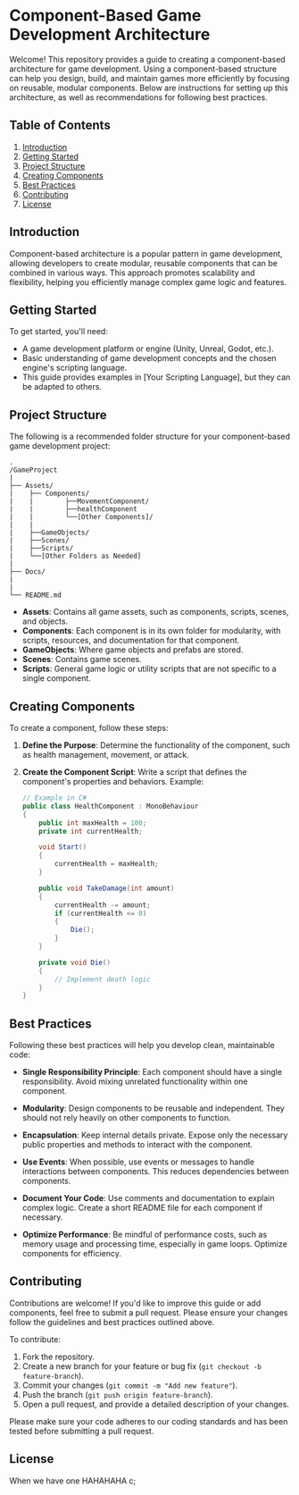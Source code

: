 # Component-Based Game Development Architecture

Welcome! This repository provides a guide to creating a component-based architecture for game development. Using a component-based structure can help you design, build, and maintain games more efficiently by focusing on reusable, modular components. Below are instructions for setting up this architecture, as well as recommendations for following best practices.

## Table of Contents

1. [Introduction](#introduction)
2. [Getting Started](#getting-started)
3. [Project Structure](#project-structure)
4. [Creating Components](#creating-components)
5. [Best Practices](#best-practices)
6. [Contributing](#contributing)
7. [License](#license)

## Introduction

Component-based architecture is a popular pattern in game development, allowing developers to create modular, reusable components that can be combined in various ways. This approach promotes scalability and flexibility, helping you efficiently manage complex game logic and features.

## Getting Started

To get started, you'll need:

- A game development platform or engine (Unity, Unreal, Godot, etc.).
- Basic understanding of game development concepts and the chosen engine's scripting language.
- This guide provides examples in [Your Scripting Language], but they can be adapted to others.

## Project Structure

The following is a recommended folder structure for your component-based game development project:

    .
    /GameProject    
    |
    ├── Assets/
    |    ├── Components/
    |    |        ├──MovementComponent/
    |    |        ├──healthComponent
    |    |        └──[Other Components]/
    |    |        
    |    ├──GameObjects/        
    |    ├──Scenes/
    |    ├──Scripts/
    |    └──[Other Folders as Needed]
    |                   
    ├── Docs/                   
    |                  
    |
    └── README.md


- **Assets**: Contains all game assets, such as components, scripts, scenes, and objects.
- **Components**: Each component is in its own folder for modularity, with scripts, resources, and documentation for that component.
- **GameObjects**: Where game objects and prefabs are stored.
- **Scenes**: Contains game scenes.
- **Scripts**: General game logic or utility scripts that are not specific to a single component.

## Creating Components

To create a component, follow these steps:

1. **Define the Purpose**: Determine the functionality of the component, such as health management, movement, or attack.
2. **Create the Component Script**: Write a script that defines the component's properties and behaviors. Example:

   ```csharp
   // Example in C#
   public class HealthComponent : MonoBehaviour
   {
       public int maxHealth = 100;
       private int currentHealth;

       void Start()
       {
           currentHealth = maxHealth;
       }

       public void TakeDamage(int amount)
       {
           currentHealth -= amount;
           if (currentHealth <= 0)
           {
               Die();
           }
       }

       private void Die()
       {
           // Implement death logic
       }
   }


## Best Practices

Following these best practices will help you develop clean, maintainable code:

- **Single Responsibility Principle**: Each component should have a single responsibility. Avoid mixing unrelated functionality within one component.

- **Modularity**: Design components to be reusable and independent. They should not rely heavily on other components to function.

- **Encapsulation**: Keep internal details private. Expose only the necessary public properties and methods to interact with the component.

- **Use Events**: When possible, use events or messages to handle interactions between components. This reduces dependencies between components.

- **Document Your Code**: Use comments and documentation to explain complex logic. Create a short README file for each component if necessary.

- **Optimize Performance**: Be mindful of performance costs, such as memory usage and processing time, especially in game loops. Optimize components for efficiency.

## Contributing

Contributions are welcome! If you'd like to improve this guide or add components, feel free to submit a pull request. Please ensure your changes follow the guidelines and best practices outlined above.

To contribute:
1. Fork the repository.
2. Create a new branch for your feature or bug fix (`git checkout -b feature-branch`).
3. Commit your changes (`git commit -m "Add new feature"`).
4. Push the branch (`git push origin feature-branch`).
5. Open a pull request, and provide a detailed description of your changes.

Please make sure your code adheres to our coding standards and has been tested before submitting a pull request.

## License

When we have one HAHAHAHA c;
